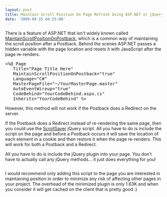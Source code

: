 ```yaml
---
layout: post
title: Maintain Scroll Position On Page Refresh Using ASP.NET or jQuery
date: '2009-09-15 04:25:00'
---
```


<p>There is a feature of ASP.NET that isn't widely known called <a href="http://scottonwriting.net/sowblog/posts/10638.aspx">MaintainScrollPositionOnPostback</a>, which is a common way of maintaining the scroll position after a Postback. Behind the scenes ASP.NET passes a hidden variable with the page location and resets it with JavaScript after the page re-renders.</p>  <pre><%@ Page <br>   Title="Page Title Here" <br>   MaintainScrollPositionOnPostback="true" <br>   Language="C#" <br>   MasterPageFile="~/YourMasterPage.master" <br>   AutoEventWireup="true" <br>   CodeBehind="YourCodeBehind.aspx.cs" <br>   Inherits="YourCodeBehind" %></pre> <p>However, this method will not work if the Postback does a Redirect on the server.</p> <p>If the Postback does a Redirect instead of re-rendering the same page, then you could use the <a href="http://en.hasheminezhad.com/scrollsaver">ScrollSaver</a> jQuery script. All you have to do is include the script on the page and before a Postback occurs it will save the location of each element in a cookie and then restore it when the page re-renders. This will work for both a Postback and a Redirect.</p> <p>All you have to do is include the jQuery plugin into your page. You don’t have to actually call any jQuery methods… it just does everything for you!</p> <pre><script type="text/javascript" src="scrollsaver.min.js"></script></pre> <p>I would recommend only adding this script to the page you are interested in maintaining position in order to minimize any risk of affecting other pages in your project. The overhead of the minimized plugin is only 1.63K and when you consider it will get cached on the client that is pretty good :)</p>